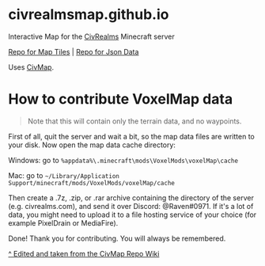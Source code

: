 # civrealmsmap.github.io

Interactive Map for the [CivRealms](https://old.reddit.com/r/civrealms/) Minecraft server

[Repo for Map Tiles](https://github.com/civrealmsmap/tiles) | [Repo for Json Data](https://github.com/civrealmsmap/data)

Uses [CivMap](https://github.com/Gjum/CivMap).

# How to contribute VoxelMap data

> Note that this will contain only the terrain data, and no waypoints.

First of all, quit the server and wait a bit, so the map data files are written to your disk. Now open the map data cache directory:

Windows: go to `%appdata%\.minecraft\mods\VoxelMods\voxelMap\cache`

Mac: go to `~/Library/Application Support/minecraft/mods/VoxelMods/voxelMap/cache`

Then create a .7z, .zip, or .rar archive containing the directory of the server (e.g. civrealms.com), and send it over Discord: @Raven#0971. If it's a lot of data, you might need to upload it to a file hosting service of your choice (for example PixelDrain or MediaFire).

Done! Thank you for contributing. You will always be remembered.

[^ Edited and taken from the CivMap Repo Wiki](https://github.com/gjum/civmap/wiki/Contributing#how-to-contribute-voxelmap-data)
